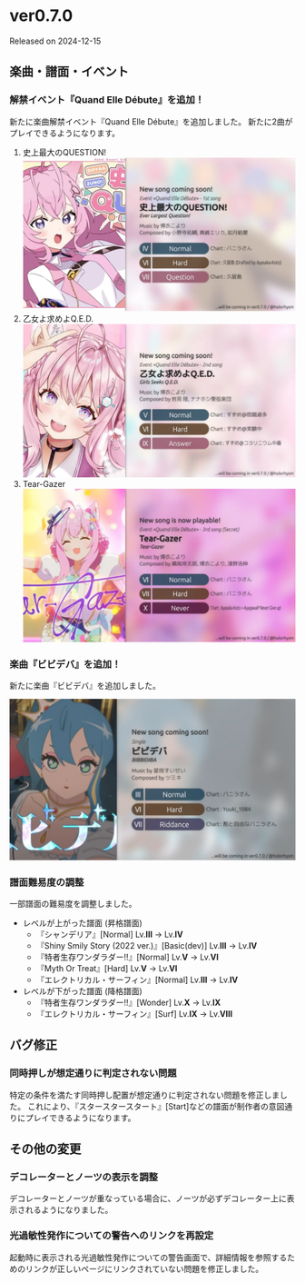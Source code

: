 # ver0.7.0

Released on 2024-12-15

## 楽曲・譜面・イベント

### 解禁イベント『Quand Elle Débute』を追加！

新たに楽曲解禁イベント『Quand Elle Débute』を追加しました。
新たに2曲がプレイできるようになります。

1. 史上最大のQUESTION!
    ![](/assets/images/update/0-7-0/EverLargestQuestion.webp)
2. 乙女よ求めよQ.E.D.
    ![](/assets/images/update/0-7-0/GirlsSeeksQED.webp)
3. Tear-Gazer
    ![](/assets/images/update/0-7-0/TearGazer.webp)

### 楽曲『ビビデバ』を追加！

新たに楽曲『ビビデバ』を追加しました。

![](/assets/images/update/0-7-0/BIBBIDIBA.webp)

### 譜面難易度の調整

一部譜面の難易度を調整しました。

- レベルが上がった譜面 (昇格譜面)
    - 『シャンデリア』\[Normal\] Lv.**Ⅲ** → Lv.**Ⅳ**
    - 『Shiny Smily Story (2022 ver.)』\[Basic(dev)\] Lv.**Ⅲ** → Lv.**Ⅳ**
    - 『特者生存ワンダラダー!!』\[Normal\] Lv.**Ⅴ** → Lv.**Ⅵ**
    - 『Myth Or Treat』\[Hard\] Lv.**Ⅴ** → Lv.**Ⅵ**
    - 『エレクトリカル・サーフィン』\[Normal\] Lv.**Ⅲ** → Lv.**Ⅳ**
- レベルが下がった譜面 (降格譜面)
    - 『特者生存ワンダラダー!!』\[Wonder\] Lv.**Ⅹ** → Lv.**Ⅸ**
    - 『エレクトリカル・サーフィン』\[Surf\] Lv.**Ⅸ** → Lv.**Ⅷ**

## バグ修正

### 同時押しが想定通りに判定されない問題

特定の条件を満たす同時押し配置が想定通りに判定されない問題を修正しました。
これにより、『スタースタースタート』\[Start\]などの譜面が制作者の意図通りにプレイできるようになります。

## その他の変更

### デコレーターとノーツの表示を調整

デコレーターとノーツが重なっている場合に、ノーツが必ずデコレーター上に表示されるようになりました。

### 光過敏性発作についての警告へのリンクを再設定

起動時に表示される光過敏性発作についての警告画面で、詳細情報を参照するためのリンクが正しいページにリンクされていない問題を修正しました。
